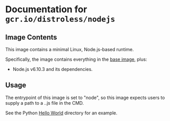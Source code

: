 # Documentation for `gcr.io/distroless/nodejs`

## Image Contents

This image contains a minimal Linux, Node.js-based runtime.

Specifically, the image contains everything in the [base image](../base/README.md), plus:

* Node.js v6.10.3 and its dependencies.

## Usage

The entrypoint of this image is set to "node", so this image expects users to supply a path to a ..js file in the CMD.

See the Python [Hello World](../examples/nodejs/) directory for an example.
